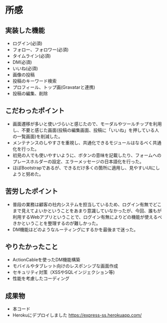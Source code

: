 # 所感

## 実装した機能
* ログイン(必須)
* フォロー、フォロワー(必須)
* タイムライン(必須)
* DM(必須)
* いいね(必須)
* 画像の投稿
* 投稿のキーワード検索
* プロフィール、トップ画(Gravatarと連携)
* 投稿の編集、削除

## こだわったポイント
* 画面遷移が多いと使いづらいと感じたので、モーダルやツールチップを利用し、不要と感じた画面(投稿の編集画面、投稿に「いいね」を押している人の一覧画面)を削減した。
* メンテナンスのしやすさを重視し、共通化できるモジュールはなるべく共通化を行った。
* 初見の人でも使いやすいように、ボタンの意味を記載したり、フォームへのプレースホルダーの設定、エラーメッセージの日本語化を行った。
* ほぼBootstrapであるが、できるだけ多くの箇所に適用し、見やすいUIにしようと努めた。

## 苦労したポイント
* 普段の業務は顧客の社内システムを担当しているため、ログイン有無でどこまで見えてよいかということをあまり意識していなかったが、今回、誰もが利用するWebアプリということで、ログイン有無によりどの機能が使えるべきかということを整理するのが難しかった。
* DM機能はどのようなルーティングにするかを最後まで迷った。

## やりたかったこと
* ActionCableを使ったDM機能構築
* モバイルやタブレット向けのレスポンシブな画面作成
* セキュリティ対策（XSSやSQLインジェクション等)
* 性能を考慮したコーディング

## 成果物
* 本コード
* Herokuにデプロイしました <https://express-ss.herokuapp.com/>
